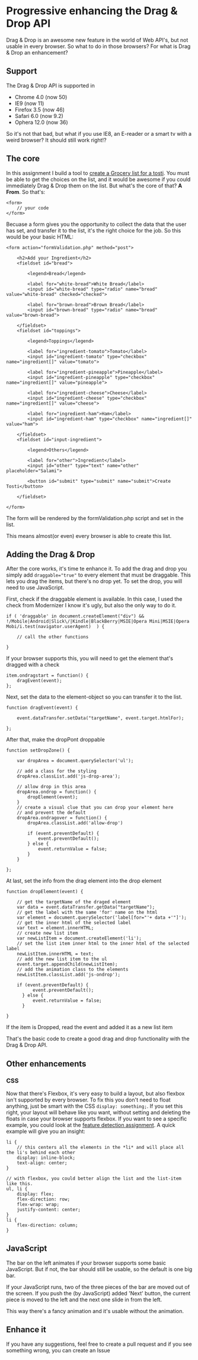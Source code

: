 # Progressive enhancing the Drag & Drop API
Drag & Drop is an awesome new feature in the world of Web API's, but not usable in every browser. So what to do in those browsers? For what is Drag & Drop an enhancement?

## Support
The Drag & Drop API is supported in

* Chrome 4.0 (now 50)
* IE9 (now 11)
* Firefox 3.5 (now 46)
* Safari 6.0 (now 9.2)
* Ophera 12.0 (now 36)

So it's not that bad, but what if you use IE8, an E-reader or a smart tv with a weird browser? It should still work right!?

## The core
In this assignment I build a tool to [create a Grocery list for a tosti](http://martijnnieuwenhuizen.github.io/projects/browser-technologies/create_your_own_tosti/tosti.html). 
You must be able to get the choices on the list, and it would be awesome if you could immediately Drag & Drop them on the list.
But what's the core of that? **A From**. So that's:

```
<form>
    // your code
</form>
```

Becuase a form gives you the opportunity to collect the data that the user has set, and transfer it to the list, it's the right choice for the job.
So this would be your basic HTML:

```    
<form action="formValidation.php" method="post">
    
    <h2>Add your Ingredient</h2>
    <fieldset id="bread">
        
        <legend>Bread</legend>
        
        <label for="white-bread">White Bread</label>
        <input id="white-bread" type="radio" name="bread" value="white-bread" checked="checked">

        <label for="brown-bread">Brown Bread</label>
        <input id="brown-bread" type="radio" name="bread" value="brown-bread">

    </fieldset>
    <fieldset id="toppings">
        
        <legend>Toppings</legend>
        
        <label for="ingredient-tomato">Tomato</label>
        <input id="ingredient-tomato" type="checkbox" name="ingredient[]" value="tomato">

        <label for="ingredient-pineapple">Pineapple</label>
        <input id="ingredient-pineapple" type="checkbox" name="ingredient[]" value="pineapple">

        <label for="ingredient-cheese">Cheese</label>
        <input id="ingredient-cheese" type="checkbox" name="ingredient[]" value="cheese">

        <label for="ingredient-ham">Ham</label>
        <input id="ingredient-ham" type="checkbox" name="ingredient[]" value="ham">

    </fieldset>
    <fieldset id="input-ingredient">

        <legend>Others</legend>

        <label for="other">Ingredient</label>
        <input id="other" type="text" name="other" placeholder="Salami">

        <button id="submit" type="submit" name="submit">Create Tosti</button>

    </fieldset>

</form>
```

The form will be rendered by the formValidation.php script and set in the list.

This means almost(or even) every browser is able to create this list.

## Adding the Drag & Drop
After the core works, it's time te enhance it. To add the drag and drop you simply add ```draggable="true"``` to every element that must be draggable. This lets you drag the items, but there's no drop yet.
To set the drop, you will need to use JavaScript.

First, check if the draggable element is available. In this case, I used the check from Modernizer I know it's ugly, but also the only way to do it.
```    
if ( 'draggable' in document.createElement("div") && !/Mobile|Android|Slick\/|Kindle|BlackBerry|MSIE|Opera Mini|MSIE|Opera Mobi/i.test(navigator.userAgent)  ) {
            
    // call the other functions

}
```

If your browser supports this, you will need to get the element that's dragged with a check
```
item.ondragstart = function() {
    dragEvent(event);
};
```

Next, set the data to the element-object so you can transfer it to the list.
```
function dragEvent(event) {
      
    event.dataTransfer.setData("targetName", event.target.htmlFor);

};
```

After that, make the dropPont droppable
```
function setDropZone() {
    
    var dropArea = document.querySelector('ul');
    
    // add a class for the styling
    dropArea.classList.add('js-drop-area');
    
    // allow drop in this area
    dropArea.ondrop = function() {
        dropElement(event);
    }
    // create a visual clue that you can drop your element here
    // and prevent the default
    dropArea.ondragover = function() {
        dropArea.classList.add('allow-drop')

        if (event.preventDefault) {
            event.preventDefault();
        } else {
            event.returnValue = false;
        }
    }    

};
```

At last, set the info from the drag element into the drop element
```
function dropElement(event) {

    // get the targetName of the draged element
    var data = event.dataTransfer.getData("targetName");
    // get the label with the same 'for' name on the html
    var element = document.querySelector('label[for="'+ data +'"]');
    // get the inner html of the selected label
    var text = element.innerHTML;
    // create new list item
    var newListItem = document.createElement('li');
    // set the list item inner html to the inner html of the selected label
    newListItem.innerHTML = text;
    // add the new list item to the ul
    event.target.appendChild(newListItem);
    // add the animation class to the elements
    newListItem.classList.add('js-ondrop');

    if (event.preventDefault) {
          event.preventDefault();
      } else {
          event.returnValue = false;
      }

}
```


If the item is Dropped, read the event and added it as a new list item

That's the basic code to create a good drag and drop functionality with the Drag & Drop API.

## Other enhancements
### CSS
Now that there's Flexbox, it's very easy to build a layout, but also flexbox isn't supported by every browser. To fix this you don't need to float anything, just be smart with the CSS ```display: something;```.
If you set this right, your layout will behave like you want, without setting and deleting the floats in case your browser supports flexbox. If you want to see a specific example, you could look at the [feature detection assignment](https://github.com/MartijnNieuwenhuizen/Browser_Technologies/tree/master/feature_detection).
A quick example will give you an insight:
```
li {
    // this centers all the elements in the *li* and will place all the li's behind each other
    display: inline-block;
    text-align: center;    
}

// with flexbox, you could better align the list and the list-item like this.
ul, li {
    display: flex;
    flex-direction: row;
    flex-wrap: wrap;
    justify-content: center;
}
li {
    flex-direction: column;
}
```

## JavaScript
The bar on the left animates if your browser supports some basic JavaScript. But if not, the bar should still be usable, so the default is one big bar. 

If your JavaScript runs, two of the three pieces of the bar are moved out of the screen. If you push the (by JavaScript) added 'Next' button, the current piece is moved to the left and the next one slide in from the left.

This way there's a fancy animation and it's usable without the animation.


## Enhance it
If you have any suggestions, feel free to create a pull request and if you see something wrong, you can create an Issue